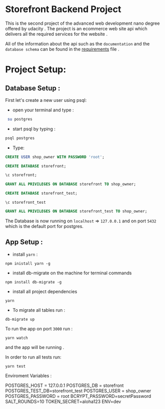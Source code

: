 # Storefront Backend Project
This is the second project of the advanced web development nano degree offered by udacity . The project is an ecommerce web site api which delivers all the required services for the website . 

All of the information about the api such as the `documentation` and the `database schema` can be found in the [requirements](REQUIREMENTS.md) file . 

# 
# Project Setup: 
## Database Setup :

First let's create a new user using psql: 
 - open your terminal and type : 
```bash
 su postgres
  ```
- start psql  by typing : 
```bash
psql postgres
```
- Type: 
```SQL
CREATE USER shop_owner WITH PASSWORD 'root';
```
```SQL
CREATE DATABASE storefront;
```
```SQL
\c storefront;
```
```SQL
GRANT ALL PRIVILEGES ON DATABASE storefront TO shop_owner;
```
```SQL 
CREATE DATABASE storefront_test;
```
```
\c storefront_test
```
```SQL
GRANT ALL PRIVILEGES ON DATABASE storefront_test TO shop_owner;
```
The Database is now running on `localhost` => `127.0.0.1` and on port `5432` which is the default port for postgres.
## App Setup :
- install `yarn` :
```node
npm inistall yarn -g
```
- install db-migrate on the machine for terminal commands 
```node
npm install db-migrate -g
```
- install all project dependencies 
```
yarn
```
- To migrate all tables run : 
```node
db-migrate up
```

To run the app on port `3000` run : 
```node
yarn watch
```
and the app will be running .

In order to run all tests run: 
```node
yarn test
```

Enviroment Variables : 

POSTGRES_HOST = 127.0.0.1
POSTGRES_DB = storefront
POSTGRES_TEST_DB=storefront_test
POSTGRES_USER = shop_owner
POSTGRES_PASSWORD = root
BCRYPT_PASSWORD=secretPassword
SALT_ROUNDS=10
TOKEN_SECRET=aloha123
ENV=dev
